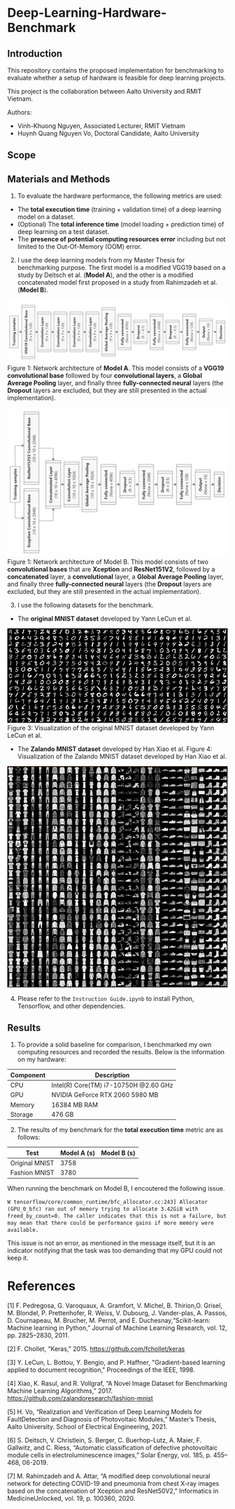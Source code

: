 # Deep-Learning-Hardware-Benchmark

## Introduction
This repository contains the proposed implementation for benchmarking to evaluate whether a setup of hardware is feasible for deep learning projects.

This project is the collaboration between Aalto University and RMIT Vietnam.

Authors: 
* Vinh-Khuong Nguyen, Associated Lecturer, RMIT Vietnam
* Huynh Quang Nguyen Vo, Doctoral Candidate, Aalto University

## Scope

## Materials and Methods
1. To evaluate the hardware performance, the following metrics are used:
  * The **total execution time** (training + validation time) of a deep learning model on a dataset.
  * (Optional) The **total inference time** (model loading + prediction time) of deep learning on a test dataset.
  * The **presence of potential computing resources error** including but not limited to the Out-Of-Memory (OOM) error.

2. I use the deep learning models from my Master Thesis for benchmarking purpose. The first model is a modified VGG19 based on a study by Deitsch et al. (**Model A**), and the other is a modified concatenated model first proposed in a study from Rahimzadeh et al. (**Model B**).

![](images/ModelA.png)
Figure 1: Network architecture of **Model A**. This model consists of a **VGG19 convolutional base** followed by four **convolutional layers**, a **Global Average Pooling** layer, and finally three **fully-connected neural** layers (the **Dropout** layers are excluded, but they are still presented in the actual implementation).

![](images/ModelB.png)
Figure 1: Network architecture of Model B. This model consists of two **convolutional bases** that are **Xception** and **ResNet151V2**, followed by a **concatenated** layer, a **convolutional** layer, a **Global Average Pooling** layer, and finally three **fully-connected neural** layers (the **Dropout** layers are excluded, but they are still presented in the actual implementation). 

3. I use the following datasets for the benchmark.
* The **original MNIST dataset** developed by Yann LeCun et al.

![](images/mnist.png)
Figure 3: Visualization of the original MNIST dataset developed by Yann LeCun et al.

* The **Zalando MNIST dataset** developed by Han Xiao et al.
Figure 4: Visualization of the Zalando MNIST dataset developed by Han Xiao et al.

![](images/zalando.png)

4. Please refer to the `Instruction Guide.ipynb` to install Python, Tensorflow, and other dependencies.

## Results
1. To provide a solid baseline for comparison, I benchmarked my own computing resources and recorded the results. Below is the information on my hardware:

Component | Description
| ------------ | ------------- |
| CPU | Intel(R) Core(TM) i7-10750H @2.60 GHz |
| GPU | NVIDIA GeForce RTX 2060 5980 MB |
| Memory | 16384 MB RAM |
| Storage | 476 GB |

2. The results of my benchmark for the **total execution time** metric are as follows:

Test | Model A (s)| Model B (s)|
| ------------ | ------------- | ------------- |
|Original MNIST | 3758 |
| Fashion MNIST | 3780 |

When running the benchmark on Model B, I encoutered the following issue.
```
W tensorflow/core/common_runtime/bfc_allocator.cc:243] Allocator (GPU_0_bfc) ran out of memory trying to allocate 3.42GiB with freed_by_count=0. The caller indicates that this is not a failure, but may mean that there could be performance gains if more memory were available.
```
This issue is not an error, as mentioned in the message itself, but it is an indicator notifying that the task was too demanding that my GPU could not keep it.

# References
<a id="1">[1]</a> 
F. Pedregosa, G. Varoquaux, A. Gramfort, V. Michel, B. Thirion,O. Grisel, M. Blondel, P. Prettenhofer, R. Weiss, V. Dubourg, J. Vander-plas, A. Passos, D. Cournapeau, M. Brucher, M. Perrot, and E. Duchesnay,“Scikit-learn: Machine learning in Python,” Journal of Machine Learning Research, vol. 12, pp. 2825–2830, 2011.

<a id="2">[2]</a>
F. Chollet, “Keras,” 2015. https://github.com/fchollet/keras

<a id ="3">[3]</a>
Y. LeCun, L. Bottou, Y. Bengio, and P. Haffner, "Gradient-based learning applied to document recognition," Proceedings of the IEEE, 1998.

<a id ="4">[4]</a>
Xiao, K. Rasul, and R. Vollgraf, “A Novel Image Dataset for Benchmarking Machine Learning Algorithms,” 2017. https://github.com/zalandoresearch/fashion-mnist

<a id = "5">[5]</a>
H. Vo, “Realization and Verification of Deep Learning Models for FaultDetection and Diagnosis of Photovoltaic Modules,” Master’s Thesis, Aalto University. School of Electrical Engineering, 2021.

<a id = "6">[6]</a>
S. Deitsch, V. Christlein, S. Berger, C. Buerhop-Lutz, A. Maier, F. Gallwitz, and C. Riess, “Automatic classification of defective photovoltaic module cells in electroluminescence images,” Solar Energy, vol. 185, p. 455–468, 06-2019.

<a id = "7">[7]</a>
M. Rahimzadeh and A. Attar, “A modified deep convolutional neural network for detecting COVID-19 and pneumonia from chest X-ray images based on the concatenation of Xception and ResNet50V2,” Informatics in MedicineUnlocked, vol. 19, p. 100360, 2020.
